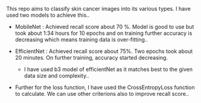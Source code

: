 This repo aims to classify skin cancer images into its various types. I have used two models to achieve this..
  - MobileNet : Achieved recall score about 70 %. Model is good to use but took about 1:34 hours for 10 epochs and on training further accuracy is decreasing which  means training data is over-fitting..
  - EfficientNet : Achieved recall score about 75%. Two epochs took about 20 minutes. On further training, accuracy started decreasing.
    - I have used b3 model of efficientNet as it matches best to the given data size and complexity..
   
- Further for the loss function, I have used the CrossEntropyLoss function to calculate. We can use other criterions also to improve recall score..
